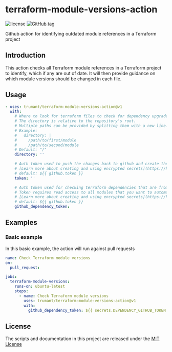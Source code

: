# terraform-module-versions-action
![license](https://img.shields.io/github/license/trumant/terraform-module-versions-action)
[![GitHub tag](https://img.shields.io/github/tag/trumant/terraform-module-versions-action.svg)](https://github.com/trumant/terraform-module-versions-action/tags)

Github action for identifying outdated module references in a Terraform project

## Introduction

This action checks all Terraform module references in a Terraform project to
identify, which if any are out of date. It will then provide guidance on which
module versions should be changed in each file.

## Usage

<!-- start usage -->
```yaml
- uses: trumant/terraform-module-versions-action@v1
  with:
    # Where to look for terraform files to check for dependency upgrades.
    # The directory is relative to the repository's root.
    # Multiple paths can be provided by splitting them with a new line.
    # Example:
    #   directory: |
    #     /path/to/first/module
    #     /path/to/second/module
    # Default: "/"
    directory: ''

    # Auth token used to push the changes back to github and create the pull request with.
    # [Learn more about creating and using encrypted secrets](https://help.github.com/en/actions/automating-your-workflow-with-github-actions/creating-and-using-encrypted-secrets)
    # default: ${{ github.token }}
    token: ''

    # Auth token used for checking terraform dependencies that are from github repositories.
    # Token requires read access to all modules that you want to automatically check for updates
    # [Learn more about creating and using encrypted secrets](https://help.github.com/en/actions/automating-your-workflow-with-github-actions/creating-and-using-encrypted-secrets)
    # default: ${{ github.token }}
    github_dependency_token:
```
<!-- end usage -->

## Examples

### Basic example 

In this basic example, the action will run against pull requests

```yaml
name: Check Terraform module versions
on:
  pull_request:

jobs:
  terraform-module-versions:
    runs-on: ubuntu-latest
    steps:
      - name: Check Terraform module versions
        uses: trumant/terraform-module-versions-action@v1
        with:
          github_dependency_token: ${{ secrets.DEPENDENCY_GITHUB_TOKEN }}
```

## License

The scripts and documentation in this project are released under the [MIT License](LICENSE)